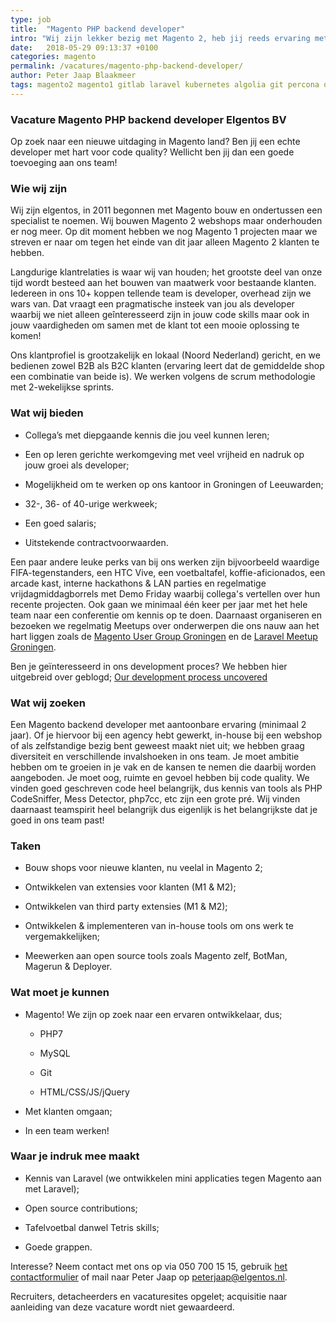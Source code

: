 ```yaml
---
type: job
title:  "Magento PHP backend developer"
intro: "Wij zijn lekker bezig met Magento 2, heb jij reeds ervaring met Magento, kom op dan!"
date:   2018-05-29 09:13:37 +0100
categories: magento
permalink: /vacatures/magento-php-backend-developer/
author: Peter Jaap Blaakmeer
tags: magento2 magento1 gitlab laravel kubernetes algolia git percona docker
---
```


### Vacature Magento PHP backend developer Elgentos BV

Op zoek naar een nieuwe uitdaging in Magento land? Ben jij een echte developer met hart voor code quality? Wellicht ben jij dan een goede toevoeging aan ons team!

### Wie wij zijn

Wij zijn elgentos, in 2011 begonnen met Magento bouw en ondertussen een specialist te noemen. Wij bouwen Magento 2 webshops maar onderhouden er nog meer. Op dit moment hebben we nog Magento 1 projecten maar we streven er naar om tegen het einde van dit jaar alleen Magento 2 klanten te hebben.

Langdurige klantrelaties is waar wij van houden; het grootste deel van onze tijd wordt besteed aan het bouwen van maatwerk voor bestaande klanten. Iedereen in ons 10+ koppen tellende team is developer, overhead zijn we wars van. Dat vraagt een pragmatische insteek van jou als developer waarbij we niet alleen geînteresseerd zijn in jouw code skills maar ook in jouw vaardigheden om samen met de klant tot een mooie oplossing te komen!

Ons klantprofiel is grootzakelijk en lokaal (Noord Nederland) gericht, en we bedienen zowel B2B als B2C klanten (ervaring leert dat de gemiddelde shop een combinatie van beide is).  We werken volgens de scrum methodologie met 2-wekelijkse sprints.

### Wat wij bieden

* Collega’s met diepgaande kennis die jou veel kunnen leren;

* Een op leren gerichte werkomgeving met veel vrijheid en nadruk op jouw groei als developer;

* Mogelijkheid om te werken op ons kantoor in Groningen of Leeuwarden;

* 32-, 36- of 40-urige werkweek;

* Een goed salaris;

* Uitstekende contractvoorwaarden.

Een paar andere leuke perks van bij ons werken zijn bijvoorbeeld waardige FIFA-tegenstanders, een HTC Vive, een voetbaltafel, koffie-aficionados, een arcade kast, interne hackathons & LAN parties en regelmatige vrijdagmiddagborrels met Demo Friday waarbij collega's vertellen over hun recente projecten. Ook gaan we minimaal één keer per jaar met het hele team naar een conferentie om kennis op te doen. Daarnaast organiseren en bezoeken we regelmatig Meetups over onderwerpen die ons nauw aan het hart liggen zoals de [Magento User Group Groningen](https://www.meetup.com/Magento-User-Group-Groningen/) en de [Laravel Meetup Groningen](https://www.meetup.com/Laravel-Meetup-Groningen/).

Ben je geïnteresseerd in ons development proces? We hebben hier uitgebreid over geblogd; [Our development process uncovered](/blog/our-development-process-uncovered/)

### Wat wij zoeken

Een Magento backend developer met aantoonbare ervaring (minimaal 2 jaar). Of je hiervoor bij een agency hebt gewerkt, in-house bij een webshop of als zelfstandige bezig bent geweest maakt niet uit; we hebben graag diversiteit en verschillende invalshoeken in ons team. Je moet ambitie hebben om te groeien in je vak en de kansen te nemen die daarbij worden aangeboden. Je moet oog, ruimte en gevoel hebben bij code quality. We vinden goed geschreven code heel belangrijk, dus kennis van tools als PHP CodeSniffer, Mess Detector, php7cc, etc zijn een grote pré. Wij vinden daarnaast teamspirit heel belangrijk dus eigenlijk is het belangrijkste dat je goed in ons team past!

### Taken

* Bouw shops voor nieuwe klanten, nu veelal in Magento 2;

* Ontwikkelen van extensies voor klanten (M1 & M2);

* Ontwikkelen van third party extensies (M1 & M2);

* Ontwikkelen & implementeren van in-house tools om ons werk te vergemakkelijken;

* Meewerken aan open source tools zoals Magento zelf, BotMan, Magerun & Deployer.

### Wat moet je kunnen

* Magento! We zijn op zoek naar een ervaren ontwikkelaar, dus;

    * PHP7

    * MySQL

    * Git

    * HTML/CSS/JS/jQuery

* Met klanten omgaan;

* In een team werken!

### Waar je indruk mee maakt

* Kennis van Laravel (we ontwikkelen mini applicaties tegen Magento aan met Laravel);

* Open source contributions;

* Tafelvoetbal danwel Tetris skills;

* Goede grappen.

Interesse? Neem contact met ons op via 050 700 15 15, gebruik [het contactformulier](#contact "contact") of mail naar Peter Jaap op [peterjaap@elgentos.nl](mailto:peterjaap@elgentos.nl).

Recruiters, detacheerders en vacaturesites opgelet; acquisitie naar aanleiding van deze vacature wordt niet gewaardeerd.
